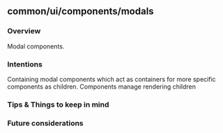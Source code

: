## common/ui/components/modals

### Overview

Modal components.

### Intentions

Containing modal components which act as containers for more specific components as children. Components manage rendering children

### Tips & Things to keep in mind

### Future considerations
